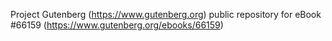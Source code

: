 Project Gutenberg (https://www.gutenberg.org) public repository for
eBook #66159 (https://www.gutenberg.org/ebooks/66159)
